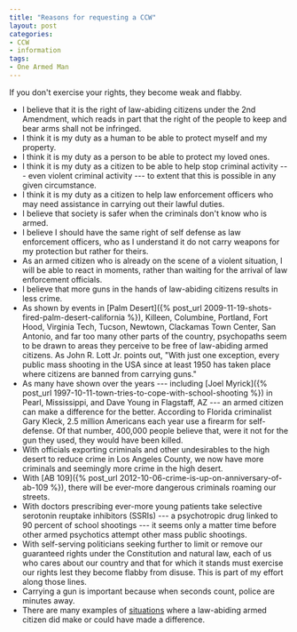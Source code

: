 ```yaml
---
title: "Reasons for requesting a CCW"
layout: post
categories:
- CCW
- information
tags:
- One Armed Man
---
```


If you don't exercise your rights, they become weak and flabby.

- I believe that it is the right of law-abiding citizens under the 2nd Amendment, which reads in part that the right of the people to keep and bear arms shall not be infringed.
- I think it is my duty as a human to be able to protect myself and my property.
- I think it is my duty as a person to be able to protect my loved ones.
- I think it is my duty as a citizen to be able to help stop criminal activity --- even violent criminal activity --- to extent that this is possible in any given circumstance.
- I think it is my duty as a citizen to help law enforcement officers who may need assistance in carrying out their lawful duties.
- I believe that society is safer when the criminals don't know who is armed.
- I believe I should have the same right of self defense as law enforcement officers, who as I understand it do not carry weapons for my protection but rather for theirs.
- As an armed citizen who is already on the scene of a violent situation, I will be able to react in moments, rather than waiting for the arrival of law enforcement officials.
- I believe that more guns in the hands of law-abiding citizens results in less crime.
- As shown by events in [Palm Desert]({% post_url 2009-11-19-shots-fired-palm-desert-california %}), Killeen, Columbine, Portland, Fort Hood, Virginia Tech, Tucson, Newtown, Clackamas Town Center, San Antonio, and far too many other parts of the country, psychopaths seem to be drawn to areas they perceive to be free of law-abiding armed citizens. As John R. Lott Jr. points out, "With just one exception, every public mass shooting in the USA since at least 1950 has taken place where citizens are banned from carrying guns."
- As many have shown over the years --- including [Joel Myrick]({% post_url 1997-10-11-town-tries-to-cope-with-school-shooting %}) in Pearl, Mississippi, and Dave Young in Flagstaff, AZ --- an armed citizen can make a difference for the better. According to Florida criminalist Gary Kleck, 2.5 million Americans each year use a firearm for self-defense. Of that number, 400,000 people believe that, were it not for the gun they used, they would have been killed.
- With officials exporting criminals and other undesirables to the high desert to reduce crime in Los Angeles County, we now have more criminals and seemingly more crime in the high desert.
- With [AB 109]({% post_url 2012-10-06-crime-is-up-on-anniversary-of-ab-109 %}), there will be ever-more dangerous criminals roaming our streets.
- With doctors prescribing ever-more young patients take selective serotonin reuptake inhibitors (SSRIs) --- a psychotropic drug linked to 90 percent of school shootings --- it seems only a matter time before other armed psychotics attempt other mass public shootings.
- With self-serving politicians seeking further to limit or remove our guaranteed rights under the Constitution and natural law, each of us who cares about our country and that for which it stands must exercise our rights lest they become flabby from disuse. This is part of my effort along those lines.
- Carrying a gun is important because when seconds count, police are minutes away.
- There are many examples of [situations](/category/Situations/) where a law-abiding armed citizen did make or could have made a difference.
